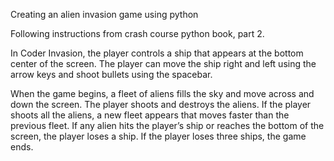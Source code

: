 Creating an alien invasion game using python

Following instructions from crash course python book, part 2.

In Coder Invasion, the player controls a ship that appears at the bottom center of the screen. The player can move the ship right and left using the arrow keys and shoot bullets using the spacebar.

When the game begins, a fleet of aliens fills the sky and move across and down the screen. The player shoots and destroys the aliens. If the player shoots all the aliens, a new fleet appears that moves faster than the previous fleet. If any alien hits the player’s ship or reaches the bottom of the screen, the player loses a ship. If the player loses three ships, the game ends.
